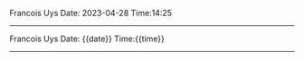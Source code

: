 
Francois Uys 
Date: 2023-04-28
Time:14:25

_____________________________________________________________________________

Francois Uys 
Date: {{date}}
Time:{{time}}

_____________________________________________________________________________
